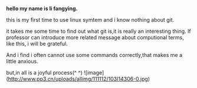 **hello my name is li fangying.**<p>
this is my first time to use linux symtem and i know nothing about git.<p>
it takes me some time to find out what git is,it is really an interesting thing. If professor can introduce more related message about computional terms, like this, i will be grateful.<p>
And i find i often cannot use some commands correctly,that makes me a little anxious.  <p> 
but,in all is a joyful process(^ ^)
![image] (http://www.pp3.cn/uploads/allimg/111112/103I14306-0.jpg)
